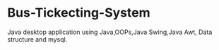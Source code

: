 # Bus-Tickecting-System
Java desktop application using Java,OOPs,Java Swing,Java Awt, Data structure and mysql. 
